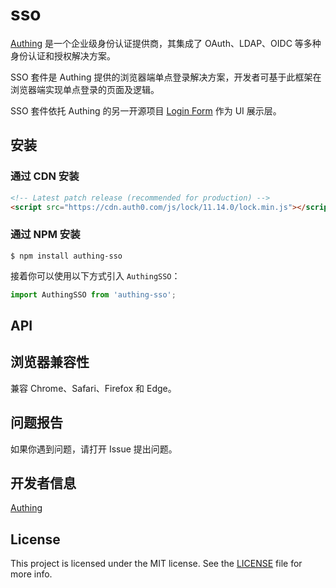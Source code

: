 # sso

[Authing](https://authing.cn) 是一个企业级身份认证提供商，其集成了 OAuth、LDAP、OIDC 等多种身份认证和授权解决方案。

SSO 套件是 Authing 提供的浏览器端单点登录解决方案，开发者可基于此框架在浏览器端实现单点登录的页面及逻辑。

SSO 套件依托 Authing 的另一开源项目 [Login Form](https://github.com/authing/login-form) 作为 UI 展示层。

## 安装

### 通过 CDN 安装

```html
<!-- Latest patch release (recommended for production) -->
<script src="https://cdn.auth0.com/js/lock/11.14.0/lock.min.js"></script>
```

### 通过 NPM 安装

```shell
$ npm install authing-sso
```

接着你可以使用以下方式引入 `AuthingSSO`：

```javascript
import AuthingSSO from 'authing-sso';
```

## API

## 浏览器兼容性

兼容 Chrome、Safari、Firefox 和 Edge。

## 问题报告

如果你遇到问题，请打开 Issue 提出问题。

## 开发者信息

[Authing](https://authing.cn)

## License

This project is licensed under the MIT license. See the [LICENSE](./LICENSE) file for more info.
